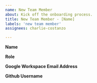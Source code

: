 ```yaml
---
name: New Team Member
about: Kick off the onboarding process.
title: New Team Member - [Name]
labels: 'new team member'
assignees: charlie-costanzo

---
```


**Name**

**Role**

**Google Workspace Email Address**

**Github Username**
